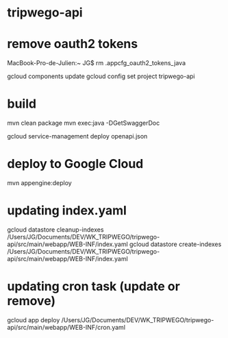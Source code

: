 tripwego-api
=============================================

# remove oauth2 tokens

MacBook-Pro-de-Julien:~ JG$ rm .appcfg_oauth2_tokens_java

gcloud components update
gcloud config set project tripwego-api

# build

mvn clean package
mvn exec:java -DGetSwaggerDoc

gcloud service-management deploy openapi.json

# deploy to Google Cloud

mvn appengine:deploy

# updating index.yaml

gcloud datastore cleanup-indexes /Users/JG/Documents/DEV/WK_TRIPWEGO/tripwego-api/src/main/webapp/WEB-INF/index.yaml
gcloud datastore create-indexes /Users/JG/Documents/DEV/WK_TRIPWEGO/tripwego-api/src/main/webapp/WEB-INF/index.yaml

# updating cron task (update or remove)

gcloud app deploy /Users/JG/Documents/DEV/WK_TRIPWEGO/tripwego-api/src/main/webapp/WEB-INF/cron.yaml
